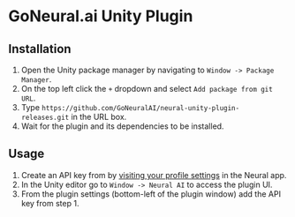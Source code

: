 # GoNeural.ai Unity Plugin

## Installation

1. Open the Unity package manager by navigating to `Window -> Package Manager`.
2. On the top left click the `+` dropdown and select `Add package from git URL`.
3. Type `https://github.com/GoNeuralAI/neural-unity-plugin-releases.git` in the URL box.
4. Wait for the plugin and its dependencies to be installed.

## Usage

1. Create an API key from by [visiting your profile settings](https://app.goneural.ai/settings) in the Neural app.
2. In the Unity editor go to `Window -> Neural AI` to access the plugin UI.
3. From the plugin settings (bottom-left of the plugin window) add the API key from step 1.
